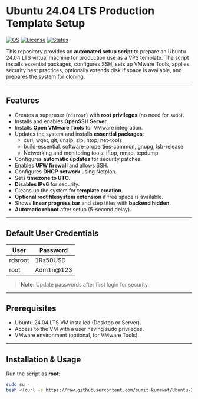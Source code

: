 # Ubuntu 24.04 LTS Production Template Setup

[![OS](https://img.shields.io/badge/OS-Ubuntu%2024.04-orange)](https://ubuntu.com/)
[![License](https://img.shields.io/badge/License-MIT-blue)](LICENSE)
[![Status](https://img.shields.io/badge/Status-Production%20Ready-green)]()

This repository provides an **automated setup script** to prepare an Ubuntu 24.04 LTS virtual machine for production use as a VPS template. The script installs essential packages, configures SSH, sets up VMware Tools, applies security best practices, optionally extends disk if space is available, and prepares the system for cloning.

---

## Features

- Creates a superuser (`rdsroot`) with **root privileges** (no need for `sudo`).
- Installs and enables **OpenSSH Server**.
- Installs **Open VMware Tools** for VMware integration.
- Updates the system and installs **essential packages**:
  - curl, wget, git, unzip, zip, htop, net-tools
  - build-essential, software-properties-common, gnupg, lsb-release
  - Networking and monitoring tools: iftop, nmap, tcpdump
- Configures **automatic updates** for security patches.
- Enables **UFW firewall** and allows SSH.
- Configures **DHCP network** using Netplan.
- Sets **timezone to UTC**.
- **Disables IPv6** for security.
- Cleans up the system for **template creation**.
- **Optional root filesystem extension** if free space is available.
- Shows **linear progress bar** and step titles with **backend hidden**.
- **Automatic reboot** after setup (5-second delay).

---

## Default User Credentials

| User       | Password       |
|------------|----------------|
| rdsroot    | 1Rs50U$D       |
| root       | Adm1n@123      |

> **Note:** Update passwords after first login for security.

---

## Prerequisites

- Ubuntu 24.04 LTS VM installed (Desktop or Server).
- Access to the VM with a user having sudo privileges.
- VMware environment (optional, for VMware Tools).

---

## Installation & Usage

Run the script as **root**:

```bash
sudo su -
bash <(curl -s https://raw.githubusercontent.com/sumit-kumawat/Ubuntu-24.04-Template/main/setup.sh)
